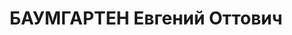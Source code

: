 ---
title: БАУМГАРТЕН Евгений Оттович
description: "Род. в 1903, Латвия, Курляндская губ., г. Двинск, русский. Проживал:\
  \ г. Свердловск. Ст.Свердловск, ревизор движения \n  Арестован 28.01.1937. Приговор:\
  \ 04.05.1937 – ВМН. Расстрелян 04.05.1937"
---